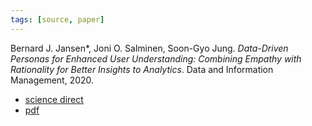 ```yaml
---
tags: [source, paper]
---
```


Bernard J. Jansen*, Joni O. Salminen, Soon-Gyo Jung. _Data-Driven Personas for Enhanced User Understanding: Combining Empathy with Rationality for Better Insights to Analytics_. Data and Information Management, 2020.

- [science direct](https://www.sciencedirect.com/science/article/pii/S2543925122000560)
- [pdf](https://pdf.sciencedirectassets.com/781788/1-s2.0-S2543925122X60087/1-s2.0-S2543925122000560/main.pdf?X-Amz-Security-Token=IQoJb3JpZ2luX2VjEOL%2F%2F%2F%2F%2F%2F%2F%2F%2F%2FwEaCXVzLWVhc3QtMSJHMEUCIQCn972%2ByiY8yhi1VaFa8LJKJrrzyhgfM5xxQ8V%2BitSjDwIgdZ6nPjRmy8luMmuhPtFYWEkvkxfqkZB4Rsj%2FgyAuAzQq2wQIu%2F%2F%2F%2F%2F%2F%2F%2F%2F%2F%2FARAEGgwwNTkwMDM1NDY4NjUiDB8sGHgOwkpeTovzeyqvBNUROZOEc5iGj3GyxS0foUhcI8Hj1MDXirqHn%2Fmcy9YcDRZYvDvRgUJlj6CSo9ncMaP1lRvEgyjAjLEqpNdA9nlnNTBJfenc5LL9NdnFZR6O88Yl20Yd5lj0bM%2BUFq%2BVSHB5p1FRnp7PQqeANX0vVk1vAPqL5qdOFJdlk4wtqDH2Bo7GoyzEZyWB7Ua43ThrkT4Ry5Xn%2FpWcHPMsNSuoJseCXldMV5174JskcaxEm%2B2LIwi4EZ%2BQ1g37cyiNbQKg9Q%2FRTYQlHhQMNCXMoSTg2TP33CCOJcJ7RaY7V5b0zw8pHpn2OulGUHQSzdT%2FHuhVQUN8rtZqTu2mKKfunU8a6tNU0y5e2OhoUkDQfrATAknG%2BgJEYng7VCM%2F43NYoL5yxO8uwdW%2BgHqlLid8Ex%2Be%2FxHnVqO3lG12h9uYNQkl0hrkpKeVc3DpyMeJhE3aQWQ%2BHW6W25K%2B1gnq0yp%2F5wvEMLBFNRxFiSyvcjh9I6WL5m4VffhOxdZy2htXm%2FcBBYGXu9pae7RpYP39PZxbLhEr%2BJPTL6PSYXML7WZxTjk0NyY9j%2FlFcgiO1SIUtDk%2BC%2FWmEWGJYco%2BuRX5mByu7zMVBW%2Bebc72ysXX1F9gY%2FXvEcc4aEJVb%2BgQC4GptuzejdYcoqHTgJW9KCzaV0fiQ%2FJyk1iNMSkb0Bkx2lDiF1xuxU3KcPn9lb8PeNVDJYTY%2FfDzM65BjFeD1X2w7M5W4CjBlER%2FC1sErl7oisC9CfAL4cAwsdmNlAY6qQEed9rLXZy9qP2XSTTHhai4EPRbRAPAgoYS2bEYAlQz%2F%2B%2BvIYj%2BIBKDYO%2Bxc%2FdjMGSD5JQeNzM2TfLh%2FsazocJYliHz2545b2VpTqW1A3PDVe72Y772Ag9UJApBaw85u9N7lr94Gq7Ct9uGBfbAG9KJSB4Kz4q3VwZB%2BD1p9h67FVRUXMVr3vmn7AdAwIqbvg3BdCbYzOb%2F8RVmgOAU8lLJZj3JJK9hWOcv&X-Amz-Algorithm=AWS4-HMAC-SHA256&X-Amz-Date=20220517T102030Z&X-Amz-SignedHeaders=host&X-Amz-Expires=300&X-Amz-Credential=ASIAQ3PHCVTY6EVKG6FJ%2F20220517%2Fus-east-1%2Fs3%2Faws4_request&X-Amz-Signature=aa1c67f6c4c62f04fc1a80e4da23e32d1ade38eba6fb2910f0386833973f5f7b&hash=b5e76d47cd2085aef1338e1d429ac282cd4957de4bf01a094d40ca4db3135c5d&host=68042c943591013ac2b2430a89b270f6af2c76d8dfd086a07176afe7c76c2c61&pii=S2543925122000560&tid=spdf-48fbc56e-7b27-4462-b5fd-f333d4b0f6de&sid=c5895c3f5921124a596b0793b270032ea19fgxrqb&type=client&download=true&ua=4d5602025c0507560f0605&rr=70cb9ef3adaa6623)